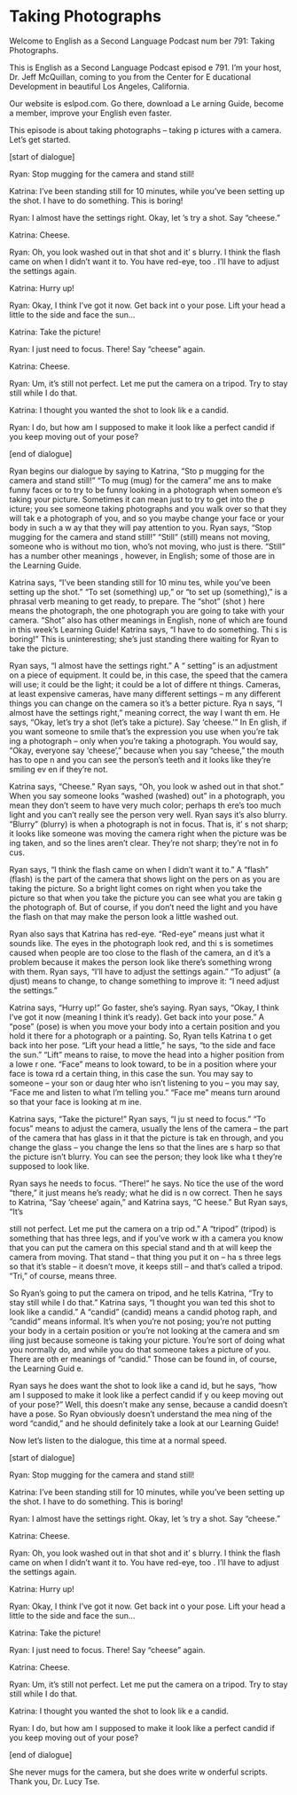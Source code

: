 # Taking Photographs

Welcome to English as a Second Language Podcast num ber 791: Taking Photographs.

This is English as a Second Language Podcast episod e 791.  I’m your host, Dr. Jeff McQuillan, coming to you from the Center for E ducational Development in beautiful Los Angeles, California.

Our website is eslpod.com.  Go there, download a Le arning Guide, become a member, improve your English even faster.

This episode is about taking photographs – taking p ictures with a camera.  Let’s get started.

[start of dialogue]

Ryan:  Stop mugging for the camera and stand still!

Katrina:  I’ve been standing still for 10 minutes, while you’ve been setting up the shot.  I have to do something.  This is boring!

Ryan:  I almost have the settings right.  Okay, let ’s try a shot.  Say “cheese.”

Katrina:  Cheese.

Ryan:  Oh, you look washed out in that shot and it’ s blurry.  I think the flash came on when I didn’t want it to.  You have red-eye, too .  I’ll have to adjust the settings again.

Katrina:  Hurry up!

Ryan:  Okay, I think I’ve got it now.  Get back int o your pose.  Lift your head a little to the side and face the sun…

Katrina:  Take the picture!

Ryan:  I just need to focus.  There!  Say “cheese” again.

Katrina:  Cheese.

Ryan:  Um, it’s still not perfect.  Let me put the camera on a tripod.  Try to stay still while I do that.

Katrina:  I thought you wanted the shot to look lik e a candid.

Ryan:  I do, but how am I supposed to make it look like a perfect candid if you keep moving out of your pose?

[end of dialogue]

Ryan begins our dialogue by saying to Katrina, “Sto p mugging for the camera and stand still!”  “To mug (mug) for the camera” me ans to make funny faces or to try to be funny looking in a photograph when someon e’s taking your picture. Sometimes it can mean just to try to get into the p icture; you see someone taking photographs and you walk over so that they will tak e a photograph of you, and so you maybe change your face or your body in such a w ay that they will pay attention to you.  Ryan says, “Stop mugging for the  camera and stand still!”  “Still” (still) means not moving, someone who is without mo tion, who’s not moving, who just is there.  “Still” has a number other meanings , however, in English; some of those are in the Learning Guide.

Katrina says, “I’ve been standing still for 10 minu tes, while you’ve been setting up the shot.”  “To set (something) up,” or “to set up (something),” is a phrasal verb meaning to get ready, to prepare.  The “shot” (shot ) here means the photograph, the one photograph you are going to take with your camera.  “Shot” also has other meanings in English, none of which are found in this week’s Learning Guide!  Katrina says, “I have to do something.  Thi s is boring!”  This is uninteresting; she’s just standing there waiting for Ryan to take the picture.

Ryan says, “I almost have the settings right.”  A “ setting” is an adjustment on a piece of equipment.  It could be, in this case, the  speed that the camera will use; it could be the light; it could be a lot of differe nt things.  Cameras, at least expensive cameras, have many different settings – m any different things you can change on the camera so it’s a better picture.  Rya n says, “I almost have the settings right,” meaning correct, the way I want th em.  He says, “Okay, let’s try a shot (let’s take a picture).  Say ‘cheese.’”  In En glish, if you want someone to smile that’s the expression you use when you’re tak ing a photograph – only when you’re taking a photograph.  You would say, “Okay, everyone say ‘cheese’,” because when you say “cheese,” the mouth has to ope n and you can see the person’s teeth and it looks like they’re smiling ev en if they’re not.

Katrina says, “Cheese.”  Ryan says, “Oh, you look w ashed out in that shot.” When you say someone looks “washed (washed) out” in  a photograph, you mean they don’t seem to have very much color; perhaps th ere’s too much light and you can’t really see the person very well.  Ryan says it’s also blurry.  “Blurry” (blurry) is when a photograph is not in focus.  That is, it’ s not sharp; it looks like someone was moving the camera right when the picture was be ing taken, and so the lines aren’t clear.  They’re not sharp; they’re not in fo cus.

Ryan says, “I think the flash came on when I didn’t  want it to.”  A “flash” (flash) is the part of the camera that shows light on the pers on as you are taking the picture.  So a bright light comes on right when you  take the picture so that when you take the picture you can see what you are takin g the photograph of.  But of course, if you don’t need the light and you have the flash on that may make the person look a little washed out.

Ryan also says that Katrina has red-eye.  “Red-eye”  means just what it sounds like.  The eyes in the photograph look red, and thi s is sometimes caused when people are too close to the flash of the camera, an d it’s a problem because it makes the person look like there’s something wrong with them.  Ryan says, “I’ll have to adjust the settings again.”  “To adjust” (a djust) means to change, to change something to improve it: “I need adjust the settings.”

Katrina says, “Hurry up!”  Go faster, she’s saying.   Ryan says, “Okay, I think I’ve got it now (meaning I think it’s ready).  Get back into your pose.”  A “pose” (pose) is when you move your body into a certain position and you hold it there for a photograph or a painting.  So, Ryan tells Katrina t o get back into her pose.  “Lift your head a little,” he says, “to the side and face  the sun.”  “Lift” means to raise, to move the head into a higher position from a lowe r one.  “Face” means to look toward, to be in a position where your face is towa rd a certain thing, in this case the sun.  You may say to someone – your son or daug hter who isn’t listening to you – you may say, “Face me and listen to what I’m telling you.”  “Face me” means turn around so that your face is looking at m ine.

Katrina says, “Take the picture!”  Ryan says, “I ju st need to focus.”  “To focus” means to adjust the camera, usually the lens of the  camera – the part of the camera that has glass in it that the picture is tak en through, and you change the glass – you change the lens so that the lines are s harp so that the picture isn’t blurry.  You can see the person; they look like wha t they’re supposed to look like.

Ryan says he needs to focus.  “There!” he says.  No tice the use of the word “there,” it just means he’s ready; what he did is n ow correct.  Then he says to Katrina, “Say ‘cheese’ again,” and Katrina says, “C heese.”  But Ryan says, “It’s

still not perfect.  Let me put the camera on a trip od.”  A “tripod” (tripod) is something that has three legs, and if you’ve work w ith a camera you know that you can put the camera on this special stand and th at will keep the camera from moving.  That stand – that thing you put it on – ha s three legs so that it’s stable – it doesn’t move, it keeps still – and that’s called  a tripod.  “Tri,” of course, means three.

So Ryan’s going to put the camera on tripod, and he  tells Katrina, “Try to stay still while I do that.”  Katrina says, “I thought you wan ted this shot to look like a candid.”  A “candid” (candid) means a candid photog raph, and “candid” means informal.  It’s when you’re not posing; you’re not putting your body in a certain position or you’re not looking at the camera and sm iling just because someone is taking your picture.  You’re sort of doing what you  normally do, and while you do that someone takes a picture of you.  There are oth er meanings of “candid.” Those can be found in, of course, the Learning Guid e.

Ryan says he does want the shot to look like a cand id, but he says, “how am I supposed to make it look like a perfect candid if y ou keep moving out of your pose?”  Well, this doesn’t make any sense, because a candid doesn’t have a pose.  So Ryan obviously doesn’t understand the mea ning of the word “candid,” and he should definitely take a look at our Learning Guide!

Now let’s listen to the dialogue, this time at a normal speed.

[start of dialogue]

Ryan:  Stop mugging for the camera and stand still!

Katrina:  I’ve been standing still for 10 minutes, while you’ve been setting up the shot.  I have to do something.  This is boring!

Ryan:  I almost have the settings right.  Okay, let ’s try a shot.  Say “cheese.”

Katrina:  Cheese.

Ryan:  Oh, you look washed out in that shot and it’ s blurry.  I think the flash came on when I didn’t want it to.  You have red-eye, too .  I’ll have to adjust the settings again.

Katrina:  Hurry up!

Ryan:  Okay, I think I’ve got it now.  Get back int o your pose.  Lift your head a little to the side and face the sun…

Katrina:  Take the picture!

Ryan:  I just need to focus.  There!  Say “cheese” again.

Katrina:  Cheese.

Ryan:  Um, it’s still not perfect.  Let me put the camera on a tripod.  Try to stay still while I do that.

Katrina:  I thought you wanted the shot to look lik e a candid.

Ryan:  I do, but how am I supposed to make it look like a perfect candid if you keep moving out of your pose?

[end of dialogue]

She never mugs for the camera, but she does write w onderful scripts.  Thank you, Dr. Lucy Tse.





